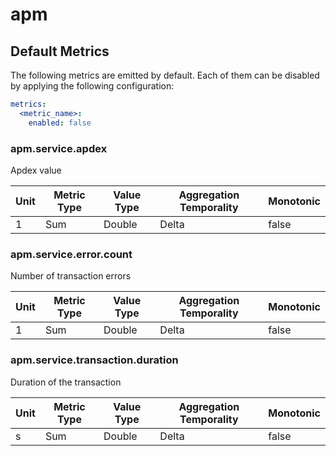 [comment]: <> (Code generated by mdatagen. DO NOT EDIT.)

# apm

## Default Metrics

The following metrics are emitted by default. Each of them can be disabled by applying the following configuration:

```yaml
metrics:
  <metric_name>:
    enabled: false
```

### apm.service.apdex

Apdex value

| Unit | Metric Type | Value Type | Aggregation Temporality | Monotonic |
| ---- | ----------- | ---------- | ----------------------- | --------- |
| 1 | Sum | Double | Delta | false |

### apm.service.error.count

Number of transaction errors

| Unit | Metric Type | Value Type | Aggregation Temporality | Monotonic |
| ---- | ----------- | ---------- | ----------------------- | --------- |
| 1 | Sum | Double | Delta | false |

### apm.service.transaction.duration

Duration of the transaction

| Unit | Metric Type | Value Type | Aggregation Temporality | Monotonic |
| ---- | ----------- | ---------- | ----------------------- | --------- |
| s | Sum | Double | Delta | false |
